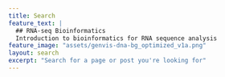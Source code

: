 ```yaml
---
title: Search
feature_text: |
  ## RNA-seq Bioinformatics
  Introduction to bioinformatics for RNA sequence analysis
feature_image: "assets/genvis-dna-bg_optimized_v1a.png"
layout: search
excerpt: "Search for a page or post you're looking for"
---
```

